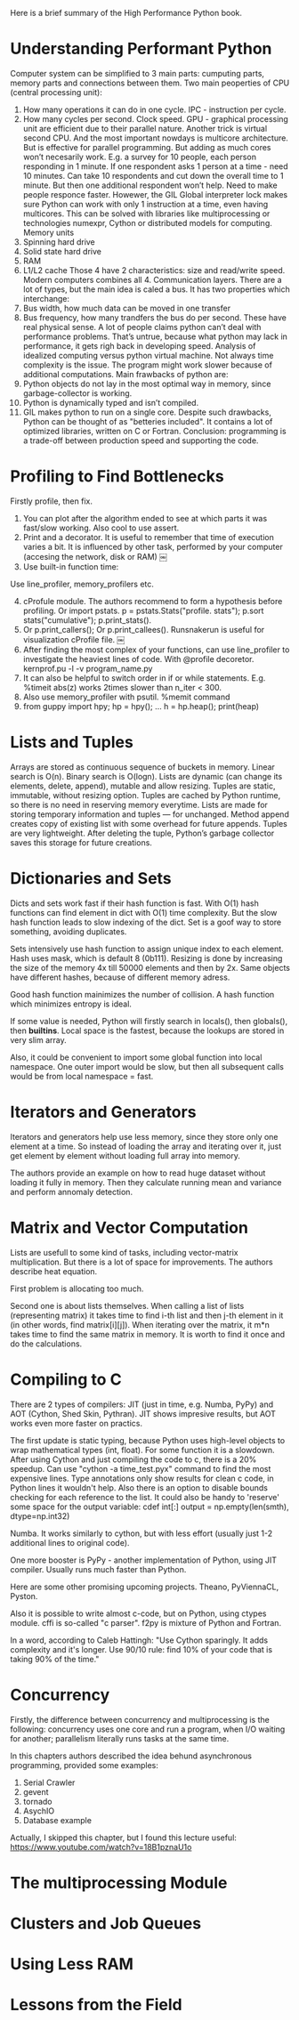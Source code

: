 Here is a brief summary of the High Performance Python book.

# Understanding Performant Python

Computer system can be simplified to 3 main parts: cumputing parts, memory parts and connections between them.
Two main peoperties of CPU (central processing unit):
1. How many operations it can do in one cycle. IPC - instruction per cycle. 
2. How many cycles per second. Clock speed.
GPU - graphical processing unit are efficient due to their parallel nature. Another trick is virtual second CPU. And the most important nowdays is multicore architecture. But is effective for parallel programming. But adding as much cores won’t necesarily work. E.g. a survey for 10 people, each person responding in 1 minute. If one respondent asks 1 person at a time - need 10 minutes. Can take 10 respondents and cut down the overall time to 1 minute. But then one additional respondent won’t help. Need to make people responce faster. Howewer, the GIL Global interpreter lock makes sure Python can work with only 1 instruction at a time, even having multicores. This can be solved with libraries like multiprocessing or technologies numexpr, Cython or distributed models for computing.
Memory units
1. Spinning hard drive
2. Solid state hard drive
3. RAM
4. L1/L2 cache
Those 4 have 2 characteristics: size and read/write speed. Modern computers combines all 4.
Communication layers.
There are a lot of types, but the main idea is caled a bus. It has two properties which interchange:
1. Bus width, how much data can be moved in one transfer
2. Bus frequency, how many trandfers the bus do per second.
These have real physical sense.
A lot of people claims python can’t deal with performance problems. That’s untrue, because what python may lack in performance, it gets righ back in developing speed.
Analysis of idealized computing versus python virtual machine. Not always time complexity is the issue. The program might work slower because of additional computations.
Main frawbacks of python are:
1. Python objects do not lay in the most optimal way in memory, since garbage-collector is working.
2. Python is dynamically typed and isn’t compiled.
3. GIL makes python to run on a single core.
Despite such drawbacks, Python can be thought of as "betteries included". It contains a lot of optimized libraries, written on C or Fortran.
Conclusion: programming is a trade-off between production speed and supporting the code. 

# Profiling to Find Bottlenecks

Firstly profile, then fix.
1. You can plot after the algorithm ended to see at which parts it was fast/slow working. Also cool to use assert.
2. Print and a decorator. It is useful to remember that time of execution varies a bit. It is influenced by other task, performed by your computer (accesing the network, disk or RAM)
￼
3. Use built-in function time:

Use line_profiler, memory_profilers etc.

4. cProfule module. The authors recommend to form a hypothesis before profiling. Or import pstats. p = pstats.Stats("profile. stats"); p.sort stats("cumulative"); p.print_stats().
5. Or p.print_callers(); Or p.print_callees(). Runsnakerun is useful for visualization cProfile file. 
￼
6. After finding the most complex of your functions, can use line_profiler to investigate the heaviest lines of code. With @profile decoretor. kernprof.pu -l -v program_name.py
7. It can also be helpful to switch order in if or while statements. E.g. %timeit abs(z) works 2times slower than n_iter < 300.
8. Also use memory_profiler with psutil. %memit command
9. from guppy import hpy; hp = hpy(); … h = hp.heap(); print(heap)

# Lists and Tuples

Arrays are stored as continuous sequence of buckets in memory.
Linear search is O(n). Binary search is O(logn).
Lists are dynamic (can change its elements, delete, append), mutable and allow resizing.
Tuples are static, immutable, without resizing option. Tuples are cached by Python runtime, so there is no need in reserving memory everytime.
Lists are made for storing temporary information and tuples — for unchanged.
Method append creates copy of existing list with some overhead for future appends.
Tuples are very lightweight. After deleting the tuple, Python’s garbage collector saves this storage for future creations. 

# Dictionaries and Sets

Dicts and sets work fast if their hash function is fast. With O(1) hash functions can find element in dict with O(1) time complexity. But the slow hash function leads to slow indexing of the dict.
Set is a goof way to store something, avoiding duplicates.

Sets intensively use hash function to assign unique index to each element. Hash uses mask, which is default 8 (0b111).
Resizing is done by increasing the size of the memory 4x till 50000 elements and then by 2x. Same objects have different hashes, because of different memory adress. 

Good hash function mainimizes the number of collision. A hash function which minimizes entropy is ideal. 

If some value is needed, Python will firstly search in locals(), then globals(), then __builtins__.
Local space is the fastest, because the lookups are stored in very slim array.


Also, it could be convenient to import some global function into local namespace. One outer import would be slow, but then all subsequent calls would be from local namespace = fast. 

# Iterators and Generators

Iterators and generators help use less memory, since they store only one element at a time. So instead of loading the array and iterating over it, just get element by element without loading full array into memory.

The authors provide an example on how to read huge dataset without loading it fully in memory. Then they calculate running mean and variance and perform annomaly detection.

# Matrix and Vector Computation

Lists are usefull to some kind of tasks, including vector-matrix multiplication. But there is a lot of space for improvements. The authors describe heat equation.

First problem is allocating too much.

Second one is about lists themselves. When calling a list of lists (representing matrix) it takes time to find i-th list and then j-th element in it (in other words, find matrix[i][j]). When iterating over the matrix, it m*n takes time to find the same matrix in memory. It is worth to find it once and do the calculations.



# Compiling to C

There are 2 types of compilers: JIT (just in time, e.g. Numba, PyPy) and AOT (Cython, Shed Skin, Pythran). JIT shows impresive results, but AOT works even more faster on practics.

The first update is static typing, because Python uses high-level objects to wrap mathematical types (int, float). For some function it is a slowdown.
After using Cython and just compiling the code to c, there is a 20% speedup. Can use "cython -a time_test.pyx" command to find the most expensive lines. Type annotations only show results for clean c code, in Python lines it wouldn't help. Also there is an option to disable bounds checking for each reference to the list.
It could also be handy to 'reserve' some space for the output variable: cdef int[:] output = np.empty(len(smth), dtype=np.int32)

Numba. It works similarly to cython, but with less effort (usually just 1-2 additional lines to original code).

One more booster is PyPy - another implementation of Python, using JIT compiler. Usually runs much faster than Python.

Here are some other promising upcoming projects. Theano, PyViennaCL, Pyston.

Also it is possible to write almost c-code, but on Python, using ctypes module. cffi is so-called "c parser". f2py is mixture of Python and Fortran.

In a word, according to Caleb Hattingh: "Use Cython sparingly. It adds complexity and it's longer. Use 90/10 rule: find 10% of your code that is taking 90% of the time."

# Concurrency

Firstly, the difference between concurrency and multiprocessing is the following: concurrency uses one core and run a program, when I/O waiting for another; parallelism literally runs tasks at the same time.

In this chapters authors described the idea behund asynchronous programming, provided some examples:
1. Serial Crawler
2. gevent
3. tornado
4. AsychIO
5. Database example

Actually, I skipped this chapter, but I found this lecture useful: https://www.youtube.com/watch?v=18B1pznaU1o

# The multiprocessing Module

# Clusters and Job Queues

# Using Less RAM

# Lessons from the Field
